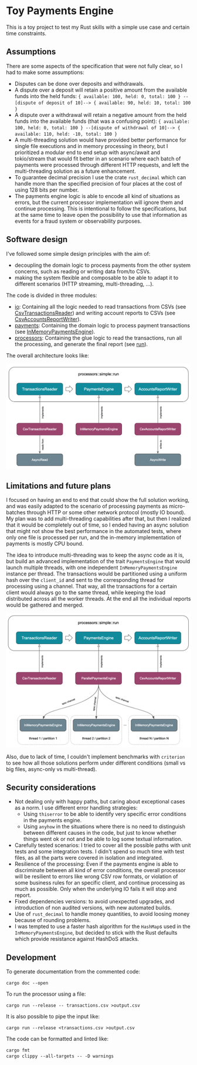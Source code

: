 # Toy Payments Engine

This is a toy project to test my Rust skills with a simple use case and certain time constraints.

## Assumptions

There are some aspects of the specification that were not fully clear, so I had to make some assumptions:

- Disputes can be done over deposits and withdrawals.
- A dispute over a deposit will retain a positive amount from the available funds into the held funds:
  `{ available: 100, held: 0, total: 100 } --[dispute of deposit of 10]--> { available: 90, held: 10, total: 100 }`
- A dispute over a withdrawal will retain a negative amount from the held funds into the available funds (that was a confusing point):
  `{ available: 100, held: 0, total: 100 } --[dispute of withdrawal of 10]--> { available: 110, held: -10, total: 100 }`
- A multi-threading solution would have provided better performance for single file executions and in memory processing in theory, but I prioritized a modular end to end setup with async/await and tokio/stream that would fit better in an scenario where each batch of payments were processed through different HTTP requests, and left the multi-threading solution as a future enhancement.
- To guarantee decimal precision I use the crate `rust_decimal` which can handle more than the specified precision of four places at the cost of using 128 bits per number.
- The payments engine logic is able to encode all kind of situations as errors, but the current processor implementation will ignore them and continue processing. This is intentional to follow the specifications, but at the same time to leave open the possibility to use that information as events for a fraud system or observability purposes.

## Software design

I've followed some simple design principles with the aim of:

- decoupling the domain logic to process payments from the other system concerns, such as reading or writing data from/to CSVs.
- making the system flexible and composable to be able to adapt it to different scenarios (HTTP streaming, multi-threading, ...).

The code is divided in three modules:

- [io](src/io): Containing all the logic needed to read transactions from CSVs (see [CsvTransactionsReader](src/io/reader.rs)) and writing account reports to CSVs (see [CsvAccountsReportWriter](src/io/writer.rs)).
- [payments](src/payments): Containing the domain logic to process payment transactions (see [InMemoryPaymentsEngine](src/payments/engine.rs)).
- [processors](src/processors): Containing the glue logic to read the transactions, run all the processing, and generate the final report (see [run](src/processors/simple.rs)).

The overall architecture looks like:

![](architecture-current.png)

## Limitations and future plans

I focused on having an end to end that could show the full solution working, and was easily adapted to the scenario of processing payments as micro-batches through HTTP or some other network protocol (mostly IO bound). My plan was to add multi-threading capabilities after that, but then I realized that it would be completely out of time, so I ended having an async solution that might not show the best performance in the automated tests, where only one file is processed per run, and the in-memory implementation of payments is mostly CPU bound.

The idea to introduce multi-threading was to keep the async code as it is, but build an advanced implementation of the trait `PaymentsEngine` that would launch multiple threads, with one independent `InMemoryPaymentsEngine` instance per thread. The transactions would be partitioned using a uniform hash over the `client_id` and sent to the corresponding thread for processing using a channel. That way, all the transactions for a certain client would always go to the same thread, while keeping the load distributed across all the worker threads. At the end all the individual reports would be gathered and merged.

![](architecture-parallel.png)

Also, due to lack of time, I couldn't implement benchmarks with `criterion` to see how all those solutions perform under different conditions (small vs big files, async-only vs multi-thread).

## Security considerations

- Not dealing only with happy paths, but caring about exceptional cases as a norm. I use different error handling strategies:
  - Using `thiserror` to be able to identify very specific error conditions in the payments engine.
  - Using `anyhow` in the situations where there is no need to distinguish between different causes in the code, but just to know whether things went ok or not and be able to log some textual information.
- Carefully tested scenarios: I tried to cover all the possible paths with unit tests and some integration tests. I didn't spend so much time with test files, as all the parts were covered in isolation and integrated.
- Resilience of the processing: Even if the payments engine is able to discriminate between all kind of error conditions, the overall processor will be resilient to errors like wrong CSV row formats, or violation of some business rules for an specific client, and continue processing as much as possible. Only when the underlying IO fails it will stop and report.
- Fixed dependencies versions: to avoid unexpected upgrades, and introduction of non audited versions, with new automated builds.
- Use of `rust_decimal` to handle money quantities, to avoid loosing money because of rounding problems.
- I was tempted to use a faster hash algorithm for the `HashMap`s used in the `InMemoryPaymentsEngine`, but decided to stick with the Rust defaults which provide resistance against HashDoS attacks.

## Development

To generate documentation from the commented code:

```
cargo doc --open
```

To run the processor using a file:

```
cargo run --release -- transactions.csv >output.csv
```

It is also possible to pipe the input like:

```
cargo run --release <transactions.csv >output.csv
```

The code can be formatted and linted like:

```
cargo fmt
cargo clippy --all-targets -- -D warnings
```